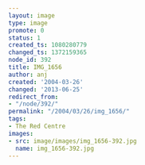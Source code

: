 ```yaml
---
layout: image
type: image
promote: 0
status: 1
created_ts: 1080280779
changed_ts: 1372159365
node_id: 392
title: IMG_1656
author: anj
created: '2004-03-26'
changed: '2013-06-25'
redirect_from:
- "/node/392/"
permalink: "/2004/03/26/img_1656/"
tags:
- The Red Centre
images:
- src: image/images/img_1656-392.jpg
  name: img_1656-392.jpg
---
```


